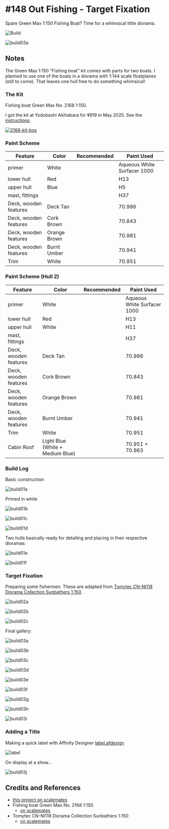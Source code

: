 # #148 Out Fishing - Target Fixation

Spare Green Max 1:150 Fishing Boat? Time for a whimsical little diorama.

![Build](./assets/TargetFixation_build.jpg?raw=true)

![build03a](./assets/build03a.jpg?raw=true)

## Notes

The Green Max 1:150 "Fishing boat" kit comes with parts for two boats.
I planned to use one of the boats in a diorama with 1:144 scale floatplanes (still to come). That leaves one hull free to do something whimsical!

### The Kit

Fishing boat Green Max No. 2168 1:150.

I got the kit at Yodobashi Akihabara for ¥919 in May 2025.
See the [instructions](./assets/2168-instructions.pdf).

[![2168-kit-box](./assets/2168-kit-box.jpg)](https://www.scalemates.com/kits/green-max-2168-fishing-boat--1371995)

### Paint Scheme

| Feature               | Color                | Recommended | Paint Used |
|-----------------------|----------------------|-------------|------------|
| primer                | White                |             | Aqueous White Surfacer 1000 |
| lower hull            | Red                  |             | H13        |
| upper hull            | Blue                 |             | H5        |
| mast, fittings        |                      |             | H37        |
| Deck, wooden features | Deck Tan             |             | 70.986     |
| Deck, wooden features | Cork Brown           |             | 70.843     |
| Deck, wooden features | Orange Brown         |             | 70.981     |
| Deck, wooden features | Burnt Umber          |             | 70.941     |
| Trim                  | White                |             | 70.951     |

### Paint Scheme (Hull 2)

| Feature               | Color                | Recommended | Paint Used |
|-----------------------|----------------------|-------------|------------|
| primer                | White                |             | Aqueous White Surfacer 1000 |
| lower hull            | Red                  |             | H13        |
| upper hull            | White                |             | H11        |
| mast, fittings        |                      |             | H37        |
| Deck, wooden features | Deck Tan             |             | 70.986     |
| Deck, wooden features | Cork Brown           |             | 70.843     |
| Deck, wooden features | Orange Brown         |             | 70.981     |
| Deck, wooden features | Burnt Umber          |             | 70.941     |
| Trim                  | White                |             | 70.951     |
| Cabin Roof            | Light Blue (White + Medium Blue) |             | 70.951 + 70.963 |

### Build Log

Basic construction

![build01a](./assets/build01a.jpg?raw=true)

Primed in white

![build01b](./assets/build01b.jpg?raw=true)

![build01c](./assets/build01c.jpg?raw=true)

![build01d](./assets/build01d.jpg?raw=true)

Two hulls basically ready for detailing and placing in their respective dioramas:

![build01e](./assets/build01e.jpg?raw=true)

![build01f](./assets/build01f.jpg?raw=true)

### Target Fixation

Preparing some fishermen. These are  adapted from
[Tomytec CN-NI118 Diorama Collection Sunbathers 1:150](https://www.scalemates.com/kits/tomytec-per-118-sunbathers--1365502).

![build02a](./assets/build02a.jpg?raw=true)

![build02b](./assets/build02b.jpg?raw=true)

![build02c](./assets/build02c.jpg?raw=true)

Final gallery:

![build03a](./assets/build03a.jpg?raw=true)

![build03b](./assets/build03b.jpg?raw=true)

![build03c](./assets/build03c.jpg?raw=true)

![build03d](./assets/build03d.jpg?raw=true)

![build03e](./assets/build03e.jpg?raw=true)

![build03f](./assets/build03f.jpg?raw=true)

![build03g](./assets/build03g.jpg?raw=true)

![build03h](./assets/build03h.jpg?raw=true)

![build03i](./assets/build03i.jpg?raw=true)

### Adding a Title

Making a quick label with Affinity Designer
[label.afdesign](./assets/label.afdesign)

![label](assets/label.png)

On display at a show...

![build03j](assets/build03j.jpg)

## Credits and References

* [this project on scalemates](https://www.scalemates.com/profiles/mate.php?id=74137&p=projects&project=211751)
* Fishing boat Green Max No. 2168 1:150
    * [on scalemates](https://www.scalemates.com/kits/green-max-2168-fishing-boat--1371995)
* Tomytec CN-NI118 Diorama Collection Sunbathers 1:150
    * [on scalemates](https://www.scalemates.com/kits/tomytec-per-118-sunbathers--1365502)
